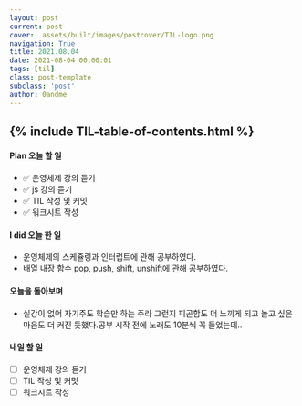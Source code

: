 ```yaml
---
layout: post
current: post
cover:  assets/built/images/postcover/TIL-logo.png
navigation: True
title: 2021.08.04
date: 2021-08-04 00:00:01
tags: [til]
class: post-template
subclass: 'post'
author: 0andme
---
```

{% include TIL-table-of-contents.html %}
---

<!-- excerpt-start -->

#### Plan 오늘 할 일
+ ✅ 운영체제 강의 듣기
+ ✅ js 강의 듣기
+ ✅ TIL 작성 및 커밋
+ ✅ 워크시트 작성

#### I did 오늘 한 일
+ 운영체제의 스케쥴링과 인터럽트에 관해 공부하였다.
+ 배열 내장 함수 pop, push, shift, unshift에 관해 공부하였다.

#### 오늘을 돌아보며
+ 실강이 없어 자기주도 학습만 하는 주라 그런지 피곤함도 더 느끼게 되고 놀고 싶은 마음도 더 커진 듯했다.공부 시작 전에 노래도 10분씩 꼭 들었는데.. 

#### 내일 할 일
+ [ ] 운영체제 강의 듣기
+ [ ] TIL 작성 및 커밋
+ [ ] 워크시트 작성